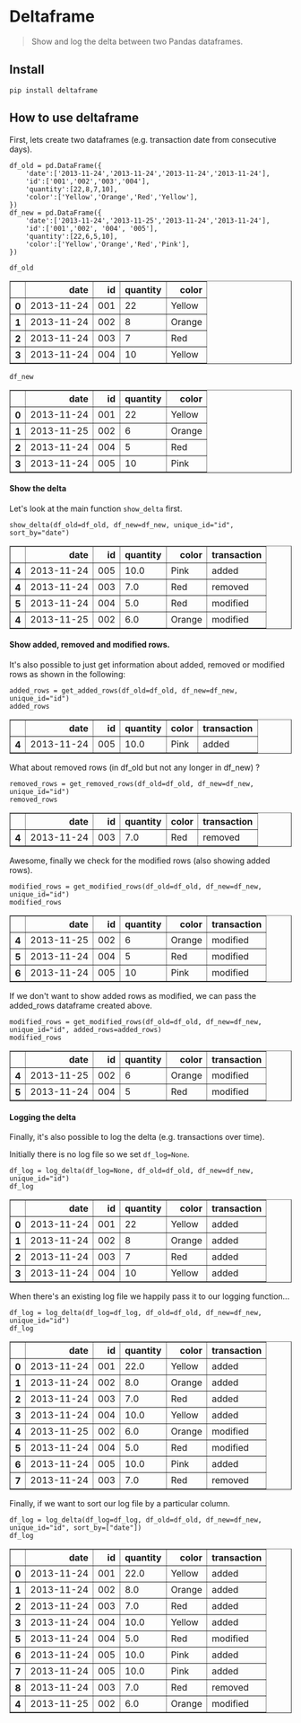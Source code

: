 # Deltaframe
> Show and log the delta between two Pandas dataframes.


## Install

`pip install deltaframe`

## How to use deltaframe

First, lets create two dataframes (e.g. transaction date from consecutive days). 

```
df_old = pd.DataFrame({
    'date':['2013-11-24','2013-11-24','2013-11-24','2013-11-24'],
    'id':['001','002','003','004'],
    'quantity':[22,8,7,10],
    'color':['Yellow','Orange','Red','Yellow'],
})
df_new = pd.DataFrame({
    'date':['2013-11-24','2013-11-25','2013-11-24','2013-11-24'],
    'id':['001','002', '004', '005'],
    'quantity':[22,6,5,10],
    'color':['Yellow','Orange','Red','Pink'],
})
```

```
df_old
```




<div>
<style scoped>
    .dataframe tbody tr th:only-of-type {
        vertical-align: middle;
    }

    .dataframe tbody tr th {
        vertical-align: top;
    }

    .dataframe thead th {
        text-align: right;
    }
</style>
<table border="1" class="dataframe">
  <thead>
    <tr style="text-align: right;">
      <th></th>
      <th>date</th>
      <th>id</th>
      <th>quantity</th>
      <th>color</th>
    </tr>
  </thead>
  <tbody>
    <tr>
      <th>0</th>
      <td>2013-11-24</td>
      <td>001</td>
      <td>22</td>
      <td>Yellow</td>
    </tr>
    <tr>
      <th>1</th>
      <td>2013-11-24</td>
      <td>002</td>
      <td>8</td>
      <td>Orange</td>
    </tr>
    <tr>
      <th>2</th>
      <td>2013-11-24</td>
      <td>003</td>
      <td>7</td>
      <td>Red</td>
    </tr>
    <tr>
      <th>3</th>
      <td>2013-11-24</td>
      <td>004</td>
      <td>10</td>
      <td>Yellow</td>
    </tr>
  </tbody>
</table>
</div>



```
df_new
```




<div>
<style scoped>
    .dataframe tbody tr th:only-of-type {
        vertical-align: middle;
    }

    .dataframe tbody tr th {
        vertical-align: top;
    }

    .dataframe thead th {
        text-align: right;
    }
</style>
<table border="1" class="dataframe">
  <thead>
    <tr style="text-align: right;">
      <th></th>
      <th>date</th>
      <th>id</th>
      <th>quantity</th>
      <th>color</th>
    </tr>
  </thead>
  <tbody>
    <tr>
      <th>0</th>
      <td>2013-11-24</td>
      <td>001</td>
      <td>22</td>
      <td>Yellow</td>
    </tr>
    <tr>
      <th>1</th>
      <td>2013-11-25</td>
      <td>002</td>
      <td>6</td>
      <td>Orange</td>
    </tr>
    <tr>
      <th>2</th>
      <td>2013-11-24</td>
      <td>004</td>
      <td>5</td>
      <td>Red</td>
    </tr>
    <tr>
      <th>3</th>
      <td>2013-11-24</td>
      <td>005</td>
      <td>10</td>
      <td>Pink</td>
    </tr>
  </tbody>
</table>
</div>



#### Show the delta

Let's look at the main function `show_delta` first.

```
show_delta(df_old=df_old, df_new=df_new, unique_id="id", sort_by="date")
```




<div>
<style scoped>
    .dataframe tbody tr th:only-of-type {
        vertical-align: middle;
    }

    .dataframe tbody tr th {
        vertical-align: top;
    }

    .dataframe thead th {
        text-align: right;
    }
</style>
<table border="1" class="dataframe">
  <thead>
    <tr style="text-align: right;">
      <th></th>
      <th>date</th>
      <th>id</th>
      <th>quantity</th>
      <th>color</th>
      <th>transaction</th>
    </tr>
  </thead>
  <tbody>
    <tr>
      <th>4</th>
      <td>2013-11-24</td>
      <td>005</td>
      <td>10.0</td>
      <td>Pink</td>
      <td>added</td>
    </tr>
    <tr>
      <th>4</th>
      <td>2013-11-24</td>
      <td>003</td>
      <td>7.0</td>
      <td>Red</td>
      <td>removed</td>
    </tr>
    <tr>
      <th>5</th>
      <td>2013-11-24</td>
      <td>004</td>
      <td>5.0</td>
      <td>Red</td>
      <td>modified</td>
    </tr>
    <tr>
      <th>4</th>
      <td>2013-11-25</td>
      <td>002</td>
      <td>6.0</td>
      <td>Orange</td>
      <td>modified</td>
    </tr>
  </tbody>
</table>
</div>



#### Show added, removed and modified rows.

It's also possible to just get information about added, removed or modified rows as shown in the following:

```
added_rows = get_added_rows(df_old=df_old, df_new=df_new, unique_id="id")
added_rows
```




<div>
<style scoped>
    .dataframe tbody tr th:only-of-type {
        vertical-align: middle;
    }

    .dataframe tbody tr th {
        vertical-align: top;
    }

    .dataframe thead th {
        text-align: right;
    }
</style>
<table border="1" class="dataframe">
  <thead>
    <tr style="text-align: right;">
      <th></th>
      <th>date</th>
      <th>id</th>
      <th>quantity</th>
      <th>color</th>
      <th>transaction</th>
    </tr>
  </thead>
  <tbody>
    <tr>
      <th>4</th>
      <td>2013-11-24</td>
      <td>005</td>
      <td>10.0</td>
      <td>Pink</td>
      <td>added</td>
    </tr>
  </tbody>
</table>
</div>



What about removed rows (in df_old but not any longer in df_new) ?

```
removed_rows = get_removed_rows(df_old=df_old, df_new=df_new, unique_id="id")
removed_rows
```




<div>
<style scoped>
    .dataframe tbody tr th:only-of-type {
        vertical-align: middle;
    }

    .dataframe tbody tr th {
        vertical-align: top;
    }

    .dataframe thead th {
        text-align: right;
    }
</style>
<table border="1" class="dataframe">
  <thead>
    <tr style="text-align: right;">
      <th></th>
      <th>date</th>
      <th>id</th>
      <th>quantity</th>
      <th>color</th>
      <th>transaction</th>
    </tr>
  </thead>
  <tbody>
    <tr>
      <th>4</th>
      <td>2013-11-24</td>
      <td>003</td>
      <td>7.0</td>
      <td>Red</td>
      <td>removed</td>
    </tr>
  </tbody>
</table>
</div>



Awesome, finally we check for the modified rows (also showing added rows).

```
modified_rows = get_modified_rows(df_old=df_old, df_new=df_new, unique_id="id")
modified_rows
```




<div>
<style scoped>
    .dataframe tbody tr th:only-of-type {
        vertical-align: middle;
    }

    .dataframe tbody tr th {
        vertical-align: top;
    }

    .dataframe thead th {
        text-align: right;
    }
</style>
<table border="1" class="dataframe">
  <thead>
    <tr style="text-align: right;">
      <th></th>
      <th>date</th>
      <th>id</th>
      <th>quantity</th>
      <th>color</th>
      <th>transaction</th>
    </tr>
  </thead>
  <tbody>
    <tr>
      <th>4</th>
      <td>2013-11-25</td>
      <td>002</td>
      <td>6</td>
      <td>Orange</td>
      <td>modified</td>
    </tr>
    <tr>
      <th>5</th>
      <td>2013-11-24</td>
      <td>004</td>
      <td>5</td>
      <td>Red</td>
      <td>modified</td>
    </tr>
    <tr>
      <th>6</th>
      <td>2013-11-24</td>
      <td>005</td>
      <td>10</td>
      <td>Pink</td>
      <td>modified</td>
    </tr>
  </tbody>
</table>
</div>



If we don't want to show added rows as modified, we can pass the added_rows dataframe created above.

```
modified_rows = get_modified_rows(df_old=df_old, df_new=df_new, unique_id="id", added_rows=added_rows)
modified_rows
```




<div>
<style scoped>
    .dataframe tbody tr th:only-of-type {
        vertical-align: middle;
    }

    .dataframe tbody tr th {
        vertical-align: top;
    }

    .dataframe thead th {
        text-align: right;
    }
</style>
<table border="1" class="dataframe">
  <thead>
    <tr style="text-align: right;">
      <th></th>
      <th>date</th>
      <th>id</th>
      <th>quantity</th>
      <th>color</th>
      <th>transaction</th>
    </tr>
  </thead>
  <tbody>
    <tr>
      <th>4</th>
      <td>2013-11-25</td>
      <td>002</td>
      <td>6</td>
      <td>Orange</td>
      <td>modified</td>
    </tr>
    <tr>
      <th>5</th>
      <td>2013-11-24</td>
      <td>004</td>
      <td>5</td>
      <td>Red</td>
      <td>modified</td>
    </tr>
  </tbody>
</table>
</div>



#### Logging the delta
Finally, it's also possible to log the delta (e.g. transactions over time). 

Initially there is no log file so we set `df_log=None`.

```
df_log = log_delta(df_log=None, df_old=df_old, df_new=df_new, unique_id="id")
df_log
```




<div>
<style scoped>
    .dataframe tbody tr th:only-of-type {
        vertical-align: middle;
    }

    .dataframe tbody tr th {
        vertical-align: top;
    }

    .dataframe thead th {
        text-align: right;
    }
</style>
<table border="1" class="dataframe">
  <thead>
    <tr style="text-align: right;">
      <th></th>
      <th>date</th>
      <th>id</th>
      <th>quantity</th>
      <th>color</th>
      <th>transaction</th>
    </tr>
  </thead>
  <tbody>
    <tr>
      <th>0</th>
      <td>2013-11-24</td>
      <td>001</td>
      <td>22</td>
      <td>Yellow</td>
      <td>added</td>
    </tr>
    <tr>
      <th>1</th>
      <td>2013-11-24</td>
      <td>002</td>
      <td>8</td>
      <td>Orange</td>
      <td>added</td>
    </tr>
    <tr>
      <th>2</th>
      <td>2013-11-24</td>
      <td>003</td>
      <td>7</td>
      <td>Red</td>
      <td>added</td>
    </tr>
    <tr>
      <th>3</th>
      <td>2013-11-24</td>
      <td>004</td>
      <td>10</td>
      <td>Yellow</td>
      <td>added</td>
    </tr>
  </tbody>
</table>
</div>



When there's an existing log file we happily pass it to our logging function...

```
df_log = log_delta(df_log=df_log, df_old=df_old, df_new=df_new, unique_id="id")
df_log
```




<div>
<style scoped>
    .dataframe tbody tr th:only-of-type {
        vertical-align: middle;
    }

    .dataframe tbody tr th {
        vertical-align: top;
    }

    .dataframe thead th {
        text-align: right;
    }
</style>
<table border="1" class="dataframe">
  <thead>
    <tr style="text-align: right;">
      <th></th>
      <th>date</th>
      <th>id</th>
      <th>quantity</th>
      <th>color</th>
      <th>transaction</th>
    </tr>
  </thead>
  <tbody>
    <tr>
      <th>0</th>
      <td>2013-11-24</td>
      <td>001</td>
      <td>22.0</td>
      <td>Yellow</td>
      <td>added</td>
    </tr>
    <tr>
      <th>1</th>
      <td>2013-11-24</td>
      <td>002</td>
      <td>8.0</td>
      <td>Orange</td>
      <td>added</td>
    </tr>
    <tr>
      <th>2</th>
      <td>2013-11-24</td>
      <td>003</td>
      <td>7.0</td>
      <td>Red</td>
      <td>added</td>
    </tr>
    <tr>
      <th>3</th>
      <td>2013-11-24</td>
      <td>004</td>
      <td>10.0</td>
      <td>Yellow</td>
      <td>added</td>
    </tr>
    <tr>
      <th>4</th>
      <td>2013-11-25</td>
      <td>002</td>
      <td>6.0</td>
      <td>Orange</td>
      <td>modified</td>
    </tr>
    <tr>
      <th>5</th>
      <td>2013-11-24</td>
      <td>004</td>
      <td>5.0</td>
      <td>Red</td>
      <td>modified</td>
    </tr>
    <tr>
      <th>6</th>
      <td>2013-11-24</td>
      <td>005</td>
      <td>10.0</td>
      <td>Pink</td>
      <td>added</td>
    </tr>
    <tr>
      <th>7</th>
      <td>2013-11-24</td>
      <td>003</td>
      <td>7.0</td>
      <td>Red</td>
      <td>removed</td>
    </tr>
  </tbody>
</table>
</div>



Finally, if we want to sort our log file by a particular column.

```
df_log = log_delta(df_log=df_log, df_old=df_old, df_new=df_new, unique_id="id", sort_by=["date"])
df_log
```




<div>
<style scoped>
    .dataframe tbody tr th:only-of-type {
        vertical-align: middle;
    }

    .dataframe tbody tr th {
        vertical-align: top;
    }

    .dataframe thead th {
        text-align: right;
    }
</style>
<table border="1" class="dataframe">
  <thead>
    <tr style="text-align: right;">
      <th></th>
      <th>date</th>
      <th>id</th>
      <th>quantity</th>
      <th>color</th>
      <th>transaction</th>
    </tr>
  </thead>
  <tbody>
    <tr>
      <th>0</th>
      <td>2013-11-24</td>
      <td>001</td>
      <td>22.0</td>
      <td>Yellow</td>
      <td>added</td>
    </tr>
    <tr>
      <th>1</th>
      <td>2013-11-24</td>
      <td>002</td>
      <td>8.0</td>
      <td>Orange</td>
      <td>added</td>
    </tr>
    <tr>
      <th>2</th>
      <td>2013-11-24</td>
      <td>003</td>
      <td>7.0</td>
      <td>Red</td>
      <td>added</td>
    </tr>
    <tr>
      <th>3</th>
      <td>2013-11-24</td>
      <td>004</td>
      <td>10.0</td>
      <td>Yellow</td>
      <td>added</td>
    </tr>
    <tr>
      <th>5</th>
      <td>2013-11-24</td>
      <td>004</td>
      <td>5.0</td>
      <td>Red</td>
      <td>modified</td>
    </tr>
    <tr>
      <th>6</th>
      <td>2013-11-24</td>
      <td>005</td>
      <td>10.0</td>
      <td>Pink</td>
      <td>added</td>
    </tr>
    <tr>
      <th>7</th>
      <td>2013-11-24</td>
      <td>005</td>
      <td>10.0</td>
      <td>Pink</td>
      <td>added</td>
    </tr>
    <tr>
      <th>8</th>
      <td>2013-11-24</td>
      <td>003</td>
      <td>7.0</td>
      <td>Red</td>
      <td>removed</td>
    </tr>
    <tr>
      <th>4</th>
      <td>2013-11-25</td>
      <td>002</td>
      <td>6.0</td>
      <td>Orange</td>
      <td>modified</td>
    </tr>
  </tbody>
</table>
</div>


